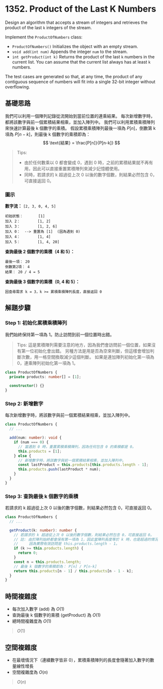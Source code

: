 # 1352. Product of the Last K Numbers

Design an algorithm that accepts a stream of integers and retrieves the product of the last `k` integers of the stream.

Implement the `ProductOfNumbers` class:

- `ProductOfNumbers()` Initializes the object with an empty stream.
- `void add(int num)` Appends the integer `num` to the stream.
- `int getProduct(int k)` Returns the product of the last `k` numbers in the current list. 
   You can assume that the current list always has at least `k` numbers.

The test cases are generated so that, 
at any time, the product of any contiguous sequence of numbers will fit into a single 32-bit integer without overflowing.

## 基礎思路

我們可以利用一個陣列記錄從流開始到當前位置的連乘結果。
每次新增數字時，都將該數字與前一個累積結果相乘，並加入陣列中。
我們可以利用累積乘積陣列來快速計算最後 k 個數字的乘積。
假設累積乘積陣列最後一項為 $P[n]$，倒數第 k 項為 $P[n-k]$，則最後 k 個數字的乘積即為：  
  $$
  \text{結果} = \frac{P[n]}{P[n-k]}
  $$

> Tips:
> - 由於任何數乘以 0 都會變成 0，遇到 0 時，之前的累積結果就不再有用，因此可以直接重置累積陣列來減少記憶體使用。
> - 同時，若請求的 k 超過從上次 0 以後的數字個數，則結果必然包含 0，可直接返回 0。

### 圖示

**數字流：** `[2, 3, 0, 4, 5]`

```
初始狀態：       [1]
加入 2：        [1, 2]
加入 3：        [1, 2, 6]
加入 0：  --> 重置為 [1]  (因為遇到 0)
加入 4：        [1, 4]
加入 5：        [1, 4, 20]
```

**查詢最後 2 個數字的乘積（4 和 5）：**

```
最後一項： 20
倒數第2項： 4
結果： 20 / 4 = 5
```

**查詢最後 3 個數字的乘積（0, 4 和 5）：**

```
因查尋需求 k = 3，k >= 累積乘積陣列長度，直接返回 0
```


## 解題步驟

### Step 1: 初始化累積乘積陣列

我們始終保持第一項為 1。防止訪問到前一個位置時出錯。

> Tips: 
> 這是累積陣列需要注意的地方，因為我們會訪問前一個位置，如果沒有第一位初始化會出錯。
> 另種方法是用是否為空來判斷，但這樣會增加判斷次數，用一格空間換取減少這個判斷。
> 如果是連加陣列初始化第一項為 0，連乘陣列初始化第一項為 1。

```typescript
class ProductOfNumbers {
  private products: number[] = [1];
    
  constructor() {}
}
```

### Step 2: 新增數字

每次新增數字時，將該數字與前一個累積結果相乘，並加入陣列中。

```typescript
class ProductOfNumbers {
  // ...

  add(num: number): void {
    if (num === 0) {
      // 當遇到 0 時，重置累積乘積陣列，因為任何包含 0 的乘積都是 0。
      this.products = [1];
    } else {
      // 新增數字時，將該數字與前一個累積結果相乘，並加入陣列中。
      const lastProduct = this.products[this.products.length - 1];
      this.products.push(lastProduct * num);
    }
  }
}
```

### Step 3: 查詢最後 k 個數字的乘積

若請求的 k 超過從上次 0 以後的數字個數，則結果必然包含 0，可直接返回 0。

```typescript
class ProductOfNumbers {
  // ...

  getProduct(k: number): number {
    // 若請求的 k 超過從上次 0 以後的數字個數，則結果必然包含 0，可直接返回 0。
    // 註: 由於陣列始終都會保有第一項為 1，因此當陣列長度等於 k 時，也是超過的情況 
    //     因為實際有效訪問是 this.products.length - 1。
    if (k >= this.products.length) {
      return 0;
    }
    const n = this.products.length;
    // 最後 k 個數字的乘積即為： P[n] / P[n-k]
    return this.products[n - 1] / this.products[n - 1 - k];
  }
}
```


## 時間複雜度
- 每次加入數字 (add) 為 $O(1)$
- 查詢最後 k 個數字的乘積 (getProduct) 為 $O(1)$
- 總時間複雜度為 $O(1)$

> $O(1)$

## 空間複雜度
- 在最壞情況下（連續數字皆非 0），累積乘積陣列的長度會隨著加入數字的數量線性增長
- 空間複雜度為 $O(n)$

> $O(n)$
